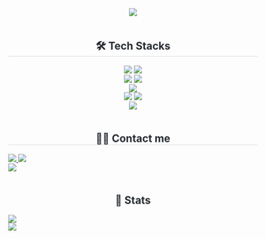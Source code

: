 <!--
**Nagi-ei/Nagi-ei** is a ✨ _special_ ✨ repository because its `README.md` (this file) appears on your GitHub profile.

Here are some ideas to get you started:

- 🔭 I’m currently working on ...
- 🌱 I’m currently learning ...
- 👯 I’m looking to collaborate on ...
- 🤔 I’m looking for help with ...
- 💬 Ask me about ...
- 📫 How to reach me: ...
- 😄 Pronouns: ...
- ⚡ Fun fact: ...
-->


<div align= "center">
  <img src="https://capsule-render.vercel.app/api?type=transparent&color=gradient&height=120&text=Nagi&animation=fadeIn&fontColor=ffffff&fontSize=60" />
</div>
<br/>

<!--
<div style="text-align: left;"> 
  <h2 style="border-bottom: 1px solid #d8dee4; color: #282d33;"> ㅁㄴㅇㄹ </h2>  
  <div style="font-weight: 700; font-size: 15px; text-align: left; color: #282d33;"> ㅁㄴㅇㄹㅁㄴㅇㄹ </div> 
</div>
-->

<div align="center">
  <h2 style="border-bottom: 1px solid #d8dee4; color: #282d33;"> 🛠️ Tech Stacks </h2>
  <div>
    <img src="https://img.shields.io/badge/JavaScript-F7DF1E?style=for-the-badge&logo=JavaScript&logoColor=white">
    <img src="https://img.shields.io/badge/Typescript-%23007ACC.svg?style=for-the-badge&logo=typescript&logoColor=white">
    <br/>
    <img src="https://img.shields.io/badge/React-20232A?style=for-the-badge&logo=react&logoColor=61DAFB">
    <img src="https://img.shields.io/badge/Next.js-black?style=for-the-badge&logo=next.js&logoColor=white">
    <br/>
    <img src="https://img.shields.io/badge/tailwindcss-%2338B2AC.svg?style=for-the-badge&logo=tailwind-css&logoColor=white">
    <br/>
    <img src="https://img.shields.io/badge/AWS-%23FF9900.svg?style=for-the-badge&logo=amazon-aws&logoColor=white">
    <img src="https://img.shields.io/badge/docker-%230db7ed.svg?style=for-the-badge&logo=docker&logoColor=white">
<!--     <img src="https://img.shields.io/badge/github%20actions-%232671E5.svg?style=for-the-badge&logo=githubactions&logoColor=white"> -->
    <br/>
<!--     <img src="https://img.shields.io/badge/HTML5-E34F26?style=for-the-badge&logo=html5&logoColor=white">
    <img src="https://img.shields.io/badge/CSS3-1572B6?style=for-the-badge&logo=css3&logoColor=white"> -->
    <img src="https://img.shields.io/badge/Git-F05032?style=for-the-badge&logo=Git&logoColor=white">
    <br/>
    
<!--
    <br/>
    <img src="https://img.shields.io/badge/Node.js-43853D?style=for-the-badge&logo=node.js&logoColor=white"> Node.js
    <img src="https://img.shields.io/badge/React_Native-20232A?style=for-the-badge&logo=react&logoColor=61DAFB"> React Native
    <img src="https://img.shields.io/badge/Python-3776AB?style=for-the-badge&logo=python&logoColor=white"> Python
    <br/>
    + 리코일? 리덕스? 익스프레스? 몽고디비?
-->      
  </div>
</div>
<br/>

<div align="center">
  <h2 style="border-bottom: 1px solid #d8dee4; color: #282d33;"> 🧑‍💻 Contact me </h2>
  <div style="text-align: left;">
    <a href="mailto:nakt4453@gmail.com"> <img src="https://img.shields.io/badge/Gmail-EA4335?style=for-the-badge&logo=Gmail&logoColor=white&link=mailto:nakt4453@gmail.com"> </a>
    <a href="https://www.linkedin.com/in/kitae-na-38221a350/"> <img src="https://img.shields.io/badge/linkedin-%230077B5.svg?style=for-the-badge&logo=linkedin&logoColor=white&link=https://www.linkedin.com/in/kitae-na-38221a350/"> </a>
    <br/>
    <a href="https://velog.io/@nagi-ei"> <img src="https://img.shields.io/badge/Velog-20C997?style=for-the-badge&logo=Velog&logoColor=white&link=https://velog.io/@nagi-ei"> </a>
  </div>
</div>
<br/>

<div align="center"> 
  <h2 style="border-bottom: 1px solid #; color: #282d33;"> 🏅 Stats </h2> 
  <div style="text-align: left;"> 
    <img src=https://github-readme-stats.vercel.app/api?username=Nagi-ei&show_icons=true />
    <br/>
    <img src="https://github-readme-stats.vercel.app/api/top-langs/?username=Nagi-ei&layout=compact&hide=javascript,css,scss&langs_count=8"/>
  </div> 
</div>
<br/>

